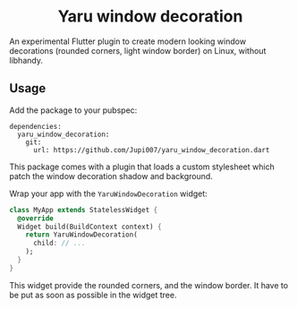 <h1 align=center>Yaru window decoration</h1>

An experimental Flutter plugin to create modern looking window decorations (rounded corners, light window border) on Linux, without libhandy.

## Usage

Add the package to your pubspec:

```
dependencies:
  yaru_window_decoration:
    git:
      url: https://github.com/Jupi007/yaru_window_decoration.dart
```

This package comes with a plugin that loads a custom stylesheet which patch the window decoration shadow and background.

Wrap your app with the `YaruWindowDecoration` widget:

```dart
class MyApp extends StatelessWidget {
  @override
  Widget build(BuildContext context) {
    return YaruWindowDecoration(
      child: // ...
    );
  }
}
```

This widget provide the rounded corners, and the window border.
It have to be put as soon as possible in the widget tree.
